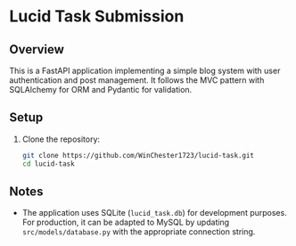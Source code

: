 # Lucid Task Submission

## Overview
This is a FastAPI application implementing a simple blog system with user authentication and post management. It follows the MVC pattern with SQLAlchemy for ORM and Pydantic for validation.

## Setup
1. Clone the repository:
   ```bash
   git clone https://github.com/WinChester1723/lucid-task.git
   cd lucid-task

## Notes
- The application uses SQLite (`lucid_task.db`) for development purposes. For production, it can be adapted to MySQL by updating `src/models/database.py` with the appropriate connection string.